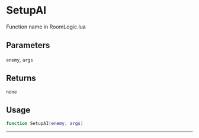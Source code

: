 # SetupAI
Function name in RoomLogic.lua
## Parameters
`enemy`, `args`
## Returns
`none`
## Usage
```lua
function SetupAI(enemy, args)
```
---
